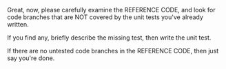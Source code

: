 Great, now, please carefully examine the REFERENCE CODE, and look for code branches that are NOT covered by the unit tests you've already written.

If you find any, briefly describe the missing test, then write the unit test.

If there are no untested code branches in the REFERENCE CODE, then just say you're done.
